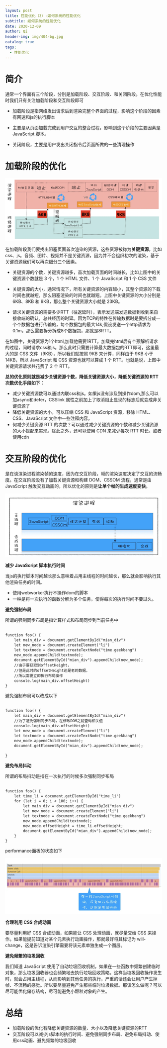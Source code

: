```yaml
---
layout: post
title: 性能优化（3）-如何系统的性能优化
subtitle: 如何系统的性能优化
date: 2020-12-09
author: Qi
header-img: img/404-bg.jpg
catalog: true
tags:
  - 性能优化
---
```


# 简介

通常一个界面有三个阶段，分别是加载阶段、交互阶段、和关闭阶段。在优化性能时我们只有关注加载阶段和交互阶段即可

- 加载阶段是指网络发出请求后到渲染完整个界面的过程，影响这个阶段的因素有网速和js的执行脚本

- 主要是从页面加载完成到用户交互的整合过程，影响到这个阶段的主要因素是 JavaScript 脚本。
  
- 关闭阶段，主要是用户发出关闭指令后页面所做的一些清理操作



# 加载阶段的优化

![Image text](/img/5d8716586b5f4d719097dca881007a7b.webp)

在加载阶段我们要找出阻塞页面首次渲染的资源，这些资源被称为**关键资源**，比如css、js。音频、图片、视频并不是关键资源，因为并不会组织初次的渲染，基于关键资源我们可以再次细分三个因素。

- 关键资源的个数，关键资源越多，首次加载页面的时间越长，比如上图中的关键资源个数就是 3 个，1 个 HTML 文件、1 个 JavaScript 和 1 个 CSS 文件

- 关键资源的大小，通常情况下，所有关键资源的内容越小，其整个资源的下载时间也就越短，那么阻塞渲染的时间也就越短。上图中关键资源的大小分别是 6KB、8KB 和 9KB，那么整个关键资源大小就是 23KB。

- 请求关键资源的需要多少RTT（往返延时），表示发送端发送数据到收到来自接收端的确认，总共经历的时延。因为TCP的特性在传输数据时是要拆分成一个个数据包进行传输的，每个数据包的最大14k,假设发送一个http请求为0.1m，那么需要拆分拆成8个数据包，那就是8RTT。

在如图中，关键资源为1个html,加载他需要1RTT。加载完html后有个预解析请求的过程，同时请求css和js。那么此时只需要计算最大数据包的RTT即可，这里最大的是 CSS 文件（9KB），所以我们就按照 9KB 来计算，同样由于 9KB 小于 14KB，所以 JavaScript 和 CSS 资源也就可以算成 1 个 RTT。也就是说，上图中关键资源请求共花费了 2 个 RTT。

**总的优化原则就是减少关键资源个数，降低关键资源大小，降低关键资源的 RTT 次数优化手段如下：**

- 减少关键资源数可以通过内联css和js。如果js没有涉及到操作dom,那么可以加async和defer，CSSlink 属性之前加上了取消阻止显现的标志后就变成非关键资源了
- 降低关键资源的大小，可以压缩 CSS 和 JavaScript 资源，移除 HTML、CSS、JavaScript 文件中一些注释内容，
- 何减少关键资源 RTT 的次数？可以通过减少关键资源的个数和减少关键资源的大小搭配来实现。除此之外，还可以使用 CDN 来减少每次 RTT 时长。或者使用cdn

# 交互阶段的优化

是在谈渲染进程渲染帧的速度，因为在交互阶段，帧的渲染速度决定了交互的流畅度。在交互阶段没有了加载关键资源和构建 DOM、CSSOM 流程，通常是由 JavaScript 触发交互动画的，所以优化的原则是**让单个帧的生成速度变快**。

![Image text](/img/4a942e53f9358c9c4634c310335cc10c.webp)

**减少 JavaScript 脚本执行时间**

当js的执行脚本时间越长那么意味着占用主线程的时间越长，那么就会影响执行其他渲染任务的时间。

- 使用webworker执行不操作dom的脚本
- 一种是将一次执行的函数分解为多个任务，使得每次的执行时间不要过久。

**避免强制布局**

所谓的强制同步布局是指计算样式和布局同步到当前任务中

```

function foo() {
    let main_div = document.getElementById("mian_div")
    let new_node = document.createElement("li")
    let textnode = document.createTextNode("time.geekbang")
    new_node.appendChild(textnode);
    document.getElementById("mian_div").appendChild(new_node);
    //由于要获取到offsetHeight，
    //但是此时的offsetHeight还是老的数据，
    //所以需要立即执行布局操作
    console.log(main_div.offsetHeight)
}

```

避免强制布局可以改成以下

```

function foo() {
    let main_div = document.getElementById("mian_div")
    //为了避免强制同步布局，在修改DOM之前查询相关值
    console.log(main_div.offsetHeight)
    let new_node = document.createElement("li")
    let textnode = document.createTextNode("time.geekbang")
    new_node.appendChild(textnode);
    document.getElementById("mian_div").appendChild(new_node);
    
}

```

**避免布局抖动**

所谓的布局抖动是指在一次执行的时候多次强制同步布局

```

function foo() {
    let time_li = document.getElementById("time_li")
    for (let i = 0; i < 100; i++) {
        let main_div = document.getElementById("mian_div")
        let new_node = document.createElement("li")
        let textnode = document.createTextNode("time.geekbang")
        new_node.appendChild(textnode);
        new_node.offsetHeight = time_li.offsetHeight;
        document.getElementById("mian_div").appendChild(new_node);
    }
}
```

performance面板的状态如下

![Image text](/img/36159f7081e37ce4714b20ce2630e987.webp)

**合理利用 CSS 合成动画**

要尽量利用好 CSS 合成动画，如果能让 CSS 处理动画，就尽量交给 CSS 来操作。如果能提前知道对某个元素执行动画操作，那就最好将其标记为 will-change，这是告诉渲染引擎需要将该元素单独生成一个图层。

**避免频繁的垃圾回收**

我们知道 JavaScript 使用了自动垃圾回收机制，如果在一些函数中频繁创建临时对象，那么垃圾回收器也会频繁地去执行垃圾回收策略。这样当垃圾回收操作发生时，就会占用主线程，从而影响到其他任务的执行，严重的话还会让用户产生掉帧、不流畅的感觉。所以要尽量避免产生那些临时垃圾数据。那该怎么做呢？可以尽可能优化储存结构，尽可能避免小颗粒对象的产生。

# 总结

- 加载阶段的优化有降低关键资源的数量、大小以及降低关键资源的RTT
- 交互阶段可以减少js脚本的执行时间、避免强制同步布局、避免布局抖动、使用css动画、避免频繁的垃圾回收



